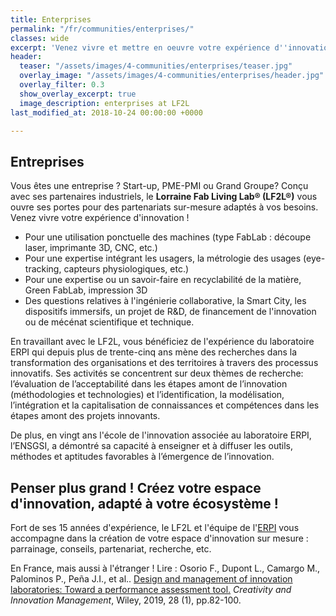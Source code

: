 ```yaml
---
title: Enterprises
permalink: "/fr/communities/enterprises/"
classes: wide
excerpt: 'Venez vivre et mettre en oeuvre votre expérience d''innovation ! '
header:
  teaser: "/assets/images/4-communities/enterprises/teaser.jpg"
  overlay_image: "/assets/images/4-communities/enterprises/header.jpg"
  overlay_filter: 0.3
  show_overlay_excerpt: true
  image_description: enterprises at LF2L
last_modified_at: 2018-10-24 00:00:00 +0000

---
```

## Entreprises

Vous êtes une entreprise ? Start-up, PME-PMI ou Grand Groupe?
Conçu avec ses partenaires industriels, le **Lorraine Fab Living Lab® (LF2L®)** vous ouvre ses portes pour des partenariats sur-mesure adaptés à vos besoins. Venez vivre votre expérience d'innovation ! 

* Pour une utilisation ponctuelle des machines (type FabLab : découpe laser, imprimante 3D, CNC, etc.)
* Pour une expertise intégrant les usagers, la métrologie des usages (eye-tracking, capteurs physiologiques, etc.)
* Pour une expertise ou un savoir-faire en recyclabilité de la matière, Green FabLab, impression 3D
* Des questions relatives à l'ingénierie collaborative, la Smart City, les dispositifs immersifs, un projet de R&D, de financement de l'innovation ou de mécénat scientifique et technique.

En travaillant avec le LF2L, vous bénéficiez de l'expérience du laboratoire ERPI qui depuis plus de trente-cinq ans mène des recherches dans la transformation des organisations et des territoires à travers des processus innovatifs. Ses activités se concentrent sur deux thèmes de recherche: l’évaluation de l’acceptabilité dans les étapes amont de l’innovation (méthodologies et technologies) et l’identification, la modélisation, l’intégration et la capitalisation de connaissances et compétences dans les étapes amont des projets innovants.

De plus, en vingt ans l'école de l'innovation associée au laboratoire ERPI, l’ENSGSI, a démontré sa capacité à enseigner et à diffuser les outils, méthodes et aptitudes favorables à l’émergence de l’innovation.

## Penser plus grand ! Créez votre espace d'innovation, adapté à votre écosystème !

Fort de ses 15 années d'expérience, le LF2L et l'équipe de l'[ERPI](https://erpi.univ-lorraine.fr/) vous accompagne dans la création de votre espace d'innovation sur mesure : parrainage, conseils, partenariat, recherche, etc.

En France, mais aussi à l'étranger !
Lire : Osorio F., Dupont L., Camargo M., Palominos P., Peña J.I., et al.. [Design and management of innovation laboratories: Toward a performance assessment tool.](https://onlinelibrary.wiley.com/doi/full/10.1111/caim.12301) _Creativity and Innovation Management_, Wiley, 2019, 28 (1), pp.82-100. 